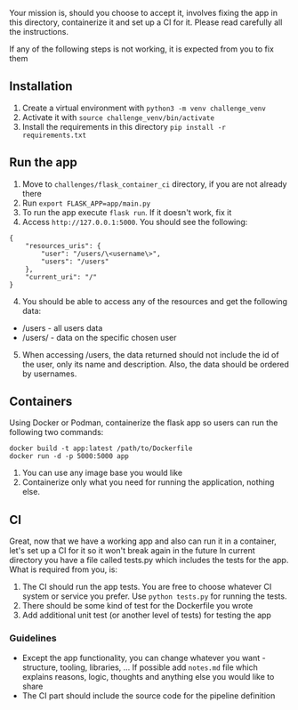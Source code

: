 Your mission is, should you choose to accept it, involves fixing the app in this directory, containerize it and set up a CI for it.
Please read carefully all the instructions.

If any of the following steps is not working, it is expected from you to fix them

## Installation

1. Create a virtual environment with `python3 -m venv challenge_venv`
2. Activate it with `source challenge_venv/bin/activate`
3. Install the requirements in this directory `pip install -r requirements.txt`

## Run the app

1. Move to `challenges/flask_container_ci` directory, if you are not already there
1. Run `export FLASK_APP=app/main.py`
1. To run the app execute `flask run`. If it doesn't work, fix it
3. Access `http://127.0.0.1:5000`. You should see the following:

```
{
    "resources_uris": {
        "user": "/users/\<username\>",
        "users": "/users"
    },
    "current_uri": "/"
}
```

4. You should be able to access any of the resources and get the following data:

* /users - all users data 
* /users/<username> - data on the specific chosen user

5. When accessing /users, the data returned should not include the id of the user, only its name and description. Also, the data should be ordered by usernames.

## Containers

Using Docker or Podman, containerize the flask app so users can run the following two commands:

```
docker build -t app:latest /path/to/Dockerfile
docker run -d -p 5000:5000 app
```

1. You can use any image base you would like
2. Containerize only what you need for running the application, nothing else.

## CI

Great, now that we have a working app and also can run it in a container, let's set up a CI for it so it won't break again in the future
In current directory you have a file called tests.py which includes the tests for the app. What is required from you, is:

1. The CI should run the app tests. You are free to choose whatever CI system or service you prefer. Use `python tests.py` for running the tests.
2. There should be some kind of test for the Dockerfile you wrote
3. Add additional unit test (or another level of tests) for testing the app

### Guidelines 

* Except the app functionality, you can change whatever you want - structure, tooling, libraries, ... If possible add `notes.md` file which explains reasons, logic, thoughts and anything else you would like to share
* The CI part should include the source code for the pipeline definition
